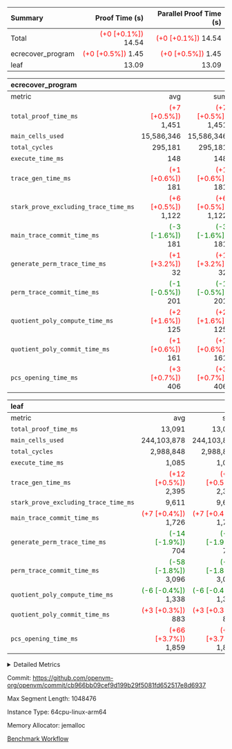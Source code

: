 | Summary | Proof Time (s) | Parallel Proof Time (s) |
|:---|---:|---:|
| Total | <span style='color: red'>(+0 [+0.1%])</span> 14.54 | <span style='color: red'>(+0 [+0.1%])</span> 14.54 |
| ecrecover_program | <span style='color: red'>(+0 [+0.5%])</span> 1.45 | <span style='color: red'>(+0 [+0.5%])</span> 1.45 |
| leaf |  13.09 |  13.09 |


| ecrecover_program |||||
|:---|---:|---:|---:|---:|
|metric|avg|sum|max|min|
| `total_proof_time_ms ` | <span style='color: red'>(+7 [+0.5%])</span> 1,451 | <span style='color: red'>(+7 [+0.5%])</span> 1,451 | <span style='color: red'>(+7 [+0.5%])</span> 1,451 | <span style='color: red'>(+7 [+0.5%])</span> 1,451 |
| `main_cells_used     ` |  15,586,346 |  15,586,346 |  15,586,346 |  15,586,346 |
| `total_cycles        ` |  295,181 |  295,181 |  295,181 |  295,181 |
| `execute_time_ms     ` |  148 |  148 |  148 |  148 |
| `trace_gen_time_ms   ` | <span style='color: red'>(+1 [+0.6%])</span> 181 | <span style='color: red'>(+1 [+0.6%])</span> 181 | <span style='color: red'>(+1 [+0.6%])</span> 181 | <span style='color: red'>(+1 [+0.6%])</span> 181 |
| `stark_prove_excluding_trace_time_ms` | <span style='color: red'>(+6 [+0.5%])</span> 1,122 | <span style='color: red'>(+6 [+0.5%])</span> 1,122 | <span style='color: red'>(+6 [+0.5%])</span> 1,122 | <span style='color: red'>(+6 [+0.5%])</span> 1,122 |
| `main_trace_commit_time_ms` | <span style='color: green'>(-3 [-1.6%])</span> 181 | <span style='color: green'>(-3 [-1.6%])</span> 181 | <span style='color: green'>(-3 [-1.6%])</span> 181 | <span style='color: green'>(-3 [-1.6%])</span> 181 |
| `generate_perm_trace_time_ms` | <span style='color: red'>(+1 [+3.2%])</span> 32 | <span style='color: red'>(+1 [+3.2%])</span> 32 | <span style='color: red'>(+1 [+3.2%])</span> 32 | <span style='color: red'>(+1 [+3.2%])</span> 32 |
| `perm_trace_commit_time_ms` | <span style='color: green'>(-1 [-0.5%])</span> 201 | <span style='color: green'>(-1 [-0.5%])</span> 201 | <span style='color: green'>(-1 [-0.5%])</span> 201 | <span style='color: green'>(-1 [-0.5%])</span> 201 |
| `quotient_poly_compute_time_ms` | <span style='color: red'>(+2 [+1.6%])</span> 125 | <span style='color: red'>(+2 [+1.6%])</span> 125 | <span style='color: red'>(+2 [+1.6%])</span> 125 | <span style='color: red'>(+2 [+1.6%])</span> 125 |
| `quotient_poly_commit_time_ms` | <span style='color: red'>(+1 [+0.6%])</span> 161 | <span style='color: red'>(+1 [+0.6%])</span> 161 | <span style='color: red'>(+1 [+0.6%])</span> 161 | <span style='color: red'>(+1 [+0.6%])</span> 161 |
| `pcs_opening_time_ms ` | <span style='color: red'>(+3 [+0.7%])</span> 406 | <span style='color: red'>(+3 [+0.7%])</span> 406 | <span style='color: red'>(+3 [+0.7%])</span> 406 | <span style='color: red'>(+3 [+0.7%])</span> 406 |

| leaf |||||
|:---|---:|---:|---:|---:|
|metric|avg|sum|max|min|
| `total_proof_time_ms ` |  13,091 |  13,091 |  13,091 |  13,091 |
| `main_cells_used     ` |  244,103,878 |  244,103,878 |  244,103,878 |  244,103,878 |
| `total_cycles        ` |  2,988,848 |  2,988,848 |  2,988,848 |  2,988,848 |
| `execute_time_ms     ` |  1,085 |  1,085 |  1,085 |  1,085 |
| `trace_gen_time_ms   ` | <span style='color: red'>(+12 [+0.5%])</span> 2,395 | <span style='color: red'>(+12 [+0.5%])</span> 2,395 | <span style='color: red'>(+12 [+0.5%])</span> 2,395 | <span style='color: red'>(+12 [+0.5%])</span> 2,395 |
| `stark_prove_excluding_trace_time_ms` |  9,611 |  9,611 |  9,611 |  9,611 |
| `main_trace_commit_time_ms` | <span style='color: red'>(+7 [+0.4%])</span> 1,726 | <span style='color: red'>(+7 [+0.4%])</span> 1,726 | <span style='color: red'>(+7 [+0.4%])</span> 1,726 | <span style='color: red'>(+7 [+0.4%])</span> 1,726 |
| `generate_perm_trace_time_ms` | <span style='color: green'>(-14 [-1.9%])</span> 704 | <span style='color: green'>(-14 [-1.9%])</span> 704 | <span style='color: green'>(-14 [-1.9%])</span> 704 | <span style='color: green'>(-14 [-1.9%])</span> 704 |
| `perm_trace_commit_time_ms` | <span style='color: green'>(-58 [-1.8%])</span> 3,096 | <span style='color: green'>(-58 [-1.8%])</span> 3,096 | <span style='color: green'>(-58 [-1.8%])</span> 3,096 | <span style='color: green'>(-58 [-1.8%])</span> 3,096 |
| `quotient_poly_compute_time_ms` | <span style='color: green'>(-6 [-0.4%])</span> 1,338 | <span style='color: green'>(-6 [-0.4%])</span> 1,338 | <span style='color: green'>(-6 [-0.4%])</span> 1,338 | <span style='color: green'>(-6 [-0.4%])</span> 1,338 |
| `quotient_poly_commit_time_ms` | <span style='color: red'>(+3 [+0.3%])</span> 883 | <span style='color: red'>(+3 [+0.3%])</span> 883 | <span style='color: red'>(+3 [+0.3%])</span> 883 | <span style='color: red'>(+3 [+0.3%])</span> 883 |
| `pcs_opening_time_ms ` | <span style='color: red'>(+66 [+3.7%])</span> 1,859 | <span style='color: red'>(+66 [+3.7%])</span> 1,859 | <span style='color: red'>(+66 [+3.7%])</span> 1,859 | <span style='color: red'>(+66 [+3.7%])</span> 1,859 |



<details>
<summary>Detailed Metrics</summary>

| group | num_segments | keygen_time_ms | commit_exe_time_ms |
| --- | --- | --- | --- |
| ecrecover_program | 1 | 930 | 8 | 

| group | air_name | quotient_deg | interactions | constraints |
| --- | --- | --- | --- | --- |
| ecrecover_program | AccessAdapterAir<16> | 2 | 5 | 12 | 
| ecrecover_program | AccessAdapterAir<2> | 2 | 5 | 12 | 
| ecrecover_program | AccessAdapterAir<32> | 2 | 5 | 12 | 
| ecrecover_program | AccessAdapterAir<4> | 2 | 5 | 12 | 
| ecrecover_program | AccessAdapterAir<64> | 2 | 5 | 12 | 
| ecrecover_program | AccessAdapterAir<8> | 2 | 5 | 12 | 
| ecrecover_program | BitwiseOperationLookupAir<8> | 2 | 2 | 4 | 
| ecrecover_program | KeccakVmAir | 2 | 321 | 4,511 | 
| ecrecover_program | MemoryMerkleAir<8> | 2 | 4 | 39 | 
| ecrecover_program | PersistentBoundaryAir<8> | 2 | 3 | 6 | 
| ecrecover_program | PhantomAir | 2 | 3 | 5 | 
| ecrecover_program | Poseidon2PeripheryAir<BabyBearParameters>, 1> | 2 | 1 | 286 | 
| ecrecover_program | ProgramAir | 1 | 1 | 4 | 
| ecrecover_program | RangeTupleCheckerAir<2> | 1 | 1 | 4 | 
| ecrecover_program | Rv32HintStoreAir | 2 | 18 | 28 | 
| ecrecover_program | VariableRangeCheckerAir | 1 | 1 | 4 | 
| ecrecover_program | VmAirWrapper<Rv32BaseAluAdapterAir, BaseAluCoreAir<4, 8> | 2 | 20 | 37 | 
| ecrecover_program | VmAirWrapper<Rv32BaseAluAdapterAir, LessThanCoreAir<4, 8> | 2 | 18 | 40 | 
| ecrecover_program | VmAirWrapper<Rv32BaseAluAdapterAir, ShiftCoreAir<4, 8> | 2 | 24 | 91 | 
| ecrecover_program | VmAirWrapper<Rv32BranchAdapterAir, BranchEqualCoreAir<4> | 2 | 11 | 20 | 
| ecrecover_program | VmAirWrapper<Rv32BranchAdapterAir, BranchLessThanCoreAir<4, 8> | 2 | 13 | 35 | 
| ecrecover_program | VmAirWrapper<Rv32CondRdWriteAdapterAir, Rv32JalLuiCoreAir> | 2 | 10 | 18 | 
| ecrecover_program | VmAirWrapper<Rv32IsEqualModAdapterAir<2, 1, 32, 32>, ModularIsEqualCoreAir<32, 4, 8> | 2 | 25 | 225 | 
| ecrecover_program | VmAirWrapper<Rv32JalrAdapterAir, Rv32JalrCoreAir> | 2 | 16 | 20 | 
| ecrecover_program | VmAirWrapper<Rv32LoadStoreAdapterAir, LoadSignExtendCoreAir<4, 8> | 2 | 18 | 33 | 
| ecrecover_program | VmAirWrapper<Rv32LoadStoreAdapterAir, LoadStoreCoreAir<4> | 2 | 17 | 40 | 
| ecrecover_program | VmAirWrapper<Rv32MultAdapterAir, DivRemCoreAir<4, 8> | 2 | 25 | 84 | 
| ecrecover_program | VmAirWrapper<Rv32MultAdapterAir, MulHCoreAir<4, 8> | 2 | 24 | 31 | 
| ecrecover_program | VmAirWrapper<Rv32MultAdapterAir, MultiplicationCoreAir<4, 8> | 2 | 19 | 19 | 
| ecrecover_program | VmAirWrapper<Rv32RdWriteAdapterAir, Rv32AuipcCoreAir> | 2 | 12 | 14 | 
| ecrecover_program | VmAirWrapper<Rv32VecHeapAdapterAir<1, 2, 2, 32, 32>, FieldExpressionCoreAir> | 2 | 411 | 476 | 
| ecrecover_program | VmAirWrapper<Rv32VecHeapAdapterAir<2, 1, 1, 32, 32>, FieldExpressionCoreAir> | 2 | 156 | 188 | 
| ecrecover_program | VmAirWrapper<Rv32VecHeapAdapterAir<2, 2, 2, 32, 32>, FieldExpressionCoreAir> | 2 | 422 | 451 | 
| ecrecover_program | VmConnectorAir | 2 | 5 | 10 | 
| leaf | AccessAdapterAir<2> | 2 | 5 | 12 | 
| leaf | AccessAdapterAir<4> | 2 | 5 | 12 | 
| leaf | AccessAdapterAir<8> | 2 | 5 | 12 | 
| leaf | FriReducedOpeningAir | 2 | 39 | 71 | 
| leaf | JalRangeCheckAir | 2 | 9 | 14 | 
| leaf | NativePoseidon2Air<BabyBearParameters>, 1> | 2 | 136 | 572 | 
| leaf | PhantomAir | 2 | 3 | 5 | 
| leaf | ProgramAir | 1 | 1 | 4 | 
| leaf | VariableRangeCheckerAir | 1 | 1 | 4 | 
| leaf | VmAirWrapper<AluNativeAdapterAir, FieldArithmeticCoreAir> | 2 | 15 | 27 | 
| leaf | VmAirWrapper<BranchNativeAdapterAir, BranchEqualCoreAir<1> | 2 | 11 | 25 | 
| leaf | VmAirWrapper<NativeAdapterAir<2, 0>, PublicValuesCoreAir> | 2 | 11 | 30 | 
| leaf | VmAirWrapper<NativeLoadStoreAdapterAir<1>, NativeLoadStoreCoreAir<1> | 2 | 15 | 20 | 
| leaf | VmAirWrapper<NativeLoadStoreAdapterAir<4>, NativeLoadStoreCoreAir<4> | 2 | 15 | 20 | 
| leaf | VmAirWrapper<NativeVectorizedAdapterAir<4>, FieldExtensionCoreAir> | 2 | 15 | 27 | 
| leaf | VmConnectorAir | 2 | 5 | 10 | 
| leaf | VolatileBoundaryAir | 2 | 4 | 17 | 

| group | air_name | idx | rows | prep_cols | perm_cols | main_cols | cells |
| --- | --- | --- | --- | --- | --- | --- | --- |
| leaf | AccessAdapterAir<2> | 0 | 1,048,576 |  | 16 | 11 | 28,311,552 | 
| leaf | AccessAdapterAir<4> | 0 | 524,288 |  | 16 | 13 | 15,204,352 | 
| leaf | AccessAdapterAir<8> | 0 | 32,768 |  | 16 | 17 | 1,081,344 | 
| leaf | FriReducedOpeningAir | 0 | 4,194,304 |  | 84 | 27 | 465,567,744 | 
| leaf | JalRangeCheckAir | 0 | 65,536 |  | 28 | 12 | 2,621,440 | 
| leaf | NativePoseidon2Air<BabyBearParameters>, 1> | 0 | 262,144 |  | 312 | 398 | 186,122,240 | 
| leaf | PhantomAir | 0 | 32,768 |  | 12 | 6 | 589,824 | 
| leaf | ProgramAir | 0 | 524,288 |  | 8 | 10 | 9,437,184 | 
| leaf | VariableRangeCheckerAir | 0 | 262,144 | 2 | 8 | 1 | 2,359,296 | 
| leaf | VmAirWrapper<AluNativeAdapterAir, FieldArithmeticCoreAir> | 0 | 2,097,152 |  | 36 | 29 | 136,314,880 | 
| leaf | VmAirWrapper<BranchNativeAdapterAir, BranchEqualCoreAir<1> | 0 | 524,288 |  | 28 | 23 | 26,738,688 | 
| leaf | VmAirWrapper<NativeAdapterAir<2, 0>, PublicValuesCoreAir> | 0 | 64 |  | 28 | 27 | 3,520 | 
| leaf | VmAirWrapper<NativeLoadStoreAdapterAir<1>, NativeLoadStoreCoreAir<1> | 0 | 1,048,576 |  | 40 | 21 | 63,963,136 | 
| leaf | VmAirWrapper<NativeLoadStoreAdapterAir<4>, NativeLoadStoreCoreAir<4> | 0 | 262,144 |  | 40 | 27 | 17,563,648 | 
| leaf | VmAirWrapper<NativeVectorizedAdapterAir<4>, FieldExtensionCoreAir> | 0 | 262,144 |  | 36 | 38 | 19,398,656 | 
| leaf | VmConnectorAir | 0 | 2 | 1 | 16 | 5 | 42 | 
| leaf | VolatileBoundaryAir | 0 | 1,048,576 |  | 12 | 11 | 24,117,248 | 

| group | air_name | segment | rows | prep_cols | perm_cols | main_cols | cells |
| --- | --- | --- | --- | --- | --- | --- | --- |
| ecrecover_program | AccessAdapterAir<16> | 0 | 16,384 |  | 16 | 25 | 671,744 | 
| ecrecover_program | AccessAdapterAir<32> | 0 | 8,192 |  | 16 | 41 | 466,944 | 
| ecrecover_program | AccessAdapterAir<4> | 0 | 64 |  | 16 | 13 | 1,856 | 
| ecrecover_program | AccessAdapterAir<8> | 0 | 32,768 |  | 16 | 17 | 1,081,344 | 
| ecrecover_program | BitwiseOperationLookupAir<8> | 0 | 65,536 | 3 | 8 | 2 | 655,360 | 
| ecrecover_program | KeccakVmAir | 0 | 128 |  | 1,056 | 3,163 | 540,032 | 
| ecrecover_program | MemoryMerkleAir<8> | 0 | 4,096 |  | 16 | 32 | 196,608 | 
| ecrecover_program | PersistentBoundaryAir<8> | 0 | 4,096 |  | 12 | 20 | 131,072 | 
| ecrecover_program | PhantomAir | 0 | 16 |  | 12 | 6 | 288 | 
| ecrecover_program | Poseidon2PeripheryAir<BabyBearParameters>, 1> | 0 | 4,096 |  | 8 | 300 | 1,261,568 | 
| ecrecover_program | ProgramAir | 0 | 16,384 |  | 8 | 10 | 294,912 | 
| ecrecover_program | RangeTupleCheckerAir<2> | 0 | 524,288 | 2 | 8 | 1 | 4,718,592 | 
| ecrecover_program | Rv32HintStoreAir | 0 | 256 |  | 44 | 32 | 19,456 | 
| ecrecover_program | VariableRangeCheckerAir | 0 | 262,144 | 2 | 8 | 1 | 2,359,296 | 
| ecrecover_program | VmAirWrapper<Rv32BaseAluAdapterAir, BaseAluCoreAir<4, 8> | 0 | 131,072 |  | 52 | 36 | 11,534,336 | 
| ecrecover_program | VmAirWrapper<Rv32BaseAluAdapterAir, LessThanCoreAir<4, 8> | 0 | 4,096 |  | 40 | 37 | 315,392 | 
| ecrecover_program | VmAirWrapper<Rv32BaseAluAdapterAir, ShiftCoreAir<4, 8> | 0 | 16,384 |  | 52 | 53 | 1,720,320 | 
| ecrecover_program | VmAirWrapper<Rv32BranchAdapterAir, BranchEqualCoreAir<4> | 0 | 16,384 |  | 28 | 26 | 884,736 | 
| ecrecover_program | VmAirWrapper<Rv32BranchAdapterAir, BranchLessThanCoreAir<4, 8> | 0 | 32,768 |  | 32 | 32 | 2,097,152 | 
| ecrecover_program | VmAirWrapper<Rv32CondRdWriteAdapterAir, Rv32JalLuiCoreAir> | 0 | 8,192 |  | 28 | 18 | 376,832 | 
| ecrecover_program | VmAirWrapper<Rv32IsEqualModAdapterAir<2, 1, 32, 32>, ModularIsEqualCoreAir<32, 4, 8> | 0 | 4,096 |  | 56 | 166 | 909,312 | 
| ecrecover_program | VmAirWrapper<Rv32JalrAdapterAir, Rv32JalrCoreAir> | 0 | 8,192 |  | 36 | 28 | 524,288 | 
| ecrecover_program | VmAirWrapper<Rv32LoadStoreAdapterAir, LoadSignExtendCoreAir<4, 8> | 0 | 4,096 |  | 52 | 36 | 360,448 | 
| ecrecover_program | VmAirWrapper<Rv32LoadStoreAdapterAir, LoadStoreCoreAir<4> | 0 | 131,072 |  | 52 | 41 | 12,189,696 | 
| ecrecover_program | VmAirWrapper<Rv32MultAdapterAir, DivRemCoreAir<4, 8> | 0 | 8 |  | 72 | 59 | 1,048 | 
| ecrecover_program | VmAirWrapper<Rv32MultAdapterAir, MultiplicationCoreAir<4, 8> | 0 | 4,096 |  | 52 | 31 | 339,968 | 
| ecrecover_program | VmAirWrapper<Rv32RdWriteAdapterAir, Rv32AuipcCoreAir> | 0 | 4,096 |  | 28 | 20 | 196,608 | 
| ecrecover_program | VmAirWrapper<Rv32VecHeapAdapterAir<1, 2, 2, 32, 32>, FieldExpressionCoreAir> | 0 | 2,048 |  | 828 | 543 | 2,807,808 | 
| ecrecover_program | VmAirWrapper<Rv32VecHeapAdapterAir<2, 1, 1, 32, 32>, FieldExpressionCoreAir> | 0 | 32 |  | 316 | 261 | 18,464 | 
| ecrecover_program | VmAirWrapper<Rv32VecHeapAdapterAir<2, 2, 2, 32, 32>, FieldExpressionCoreAir> | 0 | 1,024 |  | 848 | 619 | 1,502,208 | 
| ecrecover_program | VmConnectorAir | 0 | 2 | 1 | 16 | 5 | 42 | 

| group | idx | trace_gen_time_ms | total_proof_time_ms | total_cycles | total_cells | stark_prove_excluding_trace_time_ms | quotient_poly_compute_time_ms | quotient_poly_commit_time_ms | perm_trace_commit_time_ms | pcs_opening_time_ms | main_trace_commit_time_ms | main_cells_used | generate_perm_trace_time_ms | execute_time_ms |
| --- | --- | --- | --- | --- | --- | --- | --- | --- | --- | --- | --- | --- | --- | --- |
| leaf | 0 | 2,395 | 13,091 | 2,988,848 | 999,394,794 | 9,611 | 1,338 | 883 | 3,096 | 1,859 | 1,726 | 244,103,878 | 704 | 1,085 | 

| group | idx | trace_height_constraint | weighted_sum | threshold |
| --- | --- | --- | --- | --- |
| leaf | 0 | 0 | 18,022,532 | 2,013,265,921 | 
| leaf | 0 | 1 | 123,437,312 | 2,013,265,921 | 
| leaf | 0 | 2 | 9,011,266 | 2,013,265,921 | 
| leaf | 0 | 3 | 121,962,756 | 2,013,265,921 | 
| leaf | 0 | 4 | 524,288 | 2,013,265,921 | 
| leaf | 0 | 5 | 273,744,586 | 2,013,265,921 | 

| group | segment | trace_gen_time_ms | total_proof_time_ms | total_cycles | total_cells | stark_prove_excluding_trace_time_ms | quotient_poly_compute_time_ms | quotient_poly_commit_time_ms | perm_trace_commit_time_ms | pcs_opening_time_ms | main_trace_commit_time_ms | main_cells_used | generate_perm_trace_time_ms | execute_time_ms |
| --- | --- | --- | --- | --- | --- | --- | --- | --- | --- | --- | --- | --- | --- | --- |
| ecrecover_program | 0 | 181 | 1,451 | 295,181 | 48,197,161 | 1,122 | 125 | 161 | 201 | 406 | 181 | 15,586,346 | 32 | 148 | 

| group | segment | trace_height_constraint | weighted_sum | threshold |
| --- | --- | --- | --- | --- |
| ecrecover_program | 0 | 0 | 736,214 | 2,013,265,921 | 
| ecrecover_program | 0 | 1 | 2,273,180 | 2,013,265,921 | 
| ecrecover_program | 0 | 2 | 368,107 | 2,013,265,921 | 
| ecrecover_program | 0 | 3 | 3,782,529 | 2,013,265,921 | 
| ecrecover_program | 0 | 4 | 16,384 | 2,013,265,921 | 
| ecrecover_program | 0 | 5 | 8,192 | 2,013,265,921 | 
| ecrecover_program | 0 | 6 | 882,866 | 2,013,265,921 | 
| ecrecover_program | 0 | 7 | 16,448 | 2,013,265,921 | 
| ecrecover_program | 0 | 8 | 9,021,904 | 2,013,265,921 | 

</details>


Commit: https://github.com/openvm-org/openvm/commit/cb966bb09cef9d199b29f5081fd652517e8d6937

Max Segment Length: 1048476

Instance Type: 64cpu-linux-arm64

Memory Allocator: jemalloc

[Benchmark Workflow](https://github.com/openvm-org/openvm/actions/runs/13866532757)
